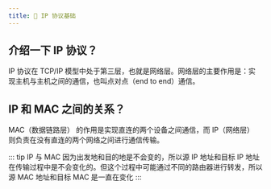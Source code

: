 ```yaml
---
title: 👣 IP 协议基础
---
```


## 介绍一下 IP 协议？

IP 协议在 TCP/IP 模型中处于第三层，也就是网络层。网络层的主要作用是：实现主机与主机之间的通信，也叫点对点（end to end）通信。

## IP 和 MAC 之间的关系？

MAC（数据链路层） 的作用是实现直连的两个设备之间通信，而 IP（网络层） 则负责在没有直连的两个网络之间进行通信传输。

::: tip IP 与 MAC
因为出发地和目的地是不会变的，所以源 IP 地址和目标 IP 地址在传输过程中是不会变化的。但这个过程中可能通过不同的路由器进行转发，所以源 MAC 地址和目标 MAC 是一直在变化
:::
